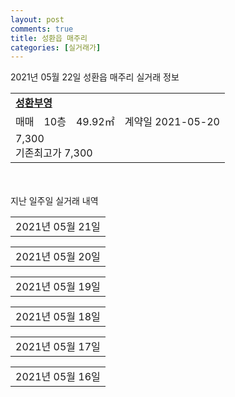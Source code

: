 ```yaml
---
layout: post
comments: true
title: 성환읍 매주리
categories: [실거래가]
---
```


2021년 05월 22일 성환읍 매주리 실거래 정보

<table>
  <tr>
    <td colspan="4" style="font-weight: bold;"><a href="https://search.naver.com/search.naver?query=성환부영">성환부영</a></td>
  </tr>
    
  <tr>
    <td>매매</td>
    <td>10층</td>
    <td>49.92㎡</td>
    <td>계약일 2021-05-20</td>
  </tr>
  <tr>
    <td colspan="4">7,300<br>기존최고가 7,300</td>
  </tr>
    
</table>
    
<div style="margin-top: 50px; margin-bottom: 13px">지난 일주일 실거래 내역</div>

  <table style="width: 100%; margin-bottom: 1px">
      <tr class="header">
        <td>2021년 05월 21일</td>
      </tr>
      <tr class="child" style="display: none">
        <td>
            
        <table>
          <tr>
            <td colspan="4" style="font-weight: bold;"><a href="https://search.naver.com/search.naver?query=성환골드">성환골드</a></td>
          </tr>

          <tr>
            <td>매매</td>
            <td>4층</td>
            <td>59.595㎡</td>
            <td>계약일 2021-04-25</td>
          </tr>
          <tr>
            <td colspan="4">7,400<br>기존최고가 7,400</td>
          </tr>
    
        </table>
        <table style="margin-top: 5px">
          <tr>
            <td colspan="4" style="font-weight: bold;"><a href="https://search.naver.com/search.naver?query=천안 성환 e-편한세상">천안 성환 e-편한세상</a></td>
          </tr>
    
          <tr>
            <td>전세</td>
            <td>7층</td>
            <td>84.8965㎡</td>
            <td>계약일 2021-05-05</td>
          </tr>
          <tr>
            <td colspan="4">18,000<br>기존최고가 None</td>
          </tr>
    
        </table>
    
        </td>
      </tr>
  </table>
    
  <table style="width: 100%; margin-bottom: 1px">
      <tr class="header">
        <td>2021년 05월 20일</td>
      </tr>
      <tr class="child" style="display: none">
        <td>
            
        <table>
          <tr>
            <td colspan="4" style="font-weight: bold;"><a href="https://search.naver.com/search.naver?query=실거래정보없음">실거래정보없음</a></td>
          </tr>

        </table>
    
        </td>
      </tr>
  </table>
    
  <table style="width: 100%; margin-bottom: 1px">
      <tr class="header">
        <td>2021년 05월 19일</td>
      </tr>
      <tr class="child" style="display: none">
        <td>
            
        <table>
          <tr>
            <td colspan="4" style="font-weight: bold;"><a href="https://search.naver.com/search.naver?query=성환부영">성환부영</a></td>
          </tr>

          <tr>
            <td>매매</td>
            <td>2층</td>
            <td>59.76㎡</td>
            <td>계약일 2021-05-18</td>
          </tr>
          <tr>
            <td colspan="4">10,550<br>기존최고가 9,500</td>
          </tr>
    
        </table>
    
        </td>
      </tr>
  </table>
    
  <table style="width: 100%; margin-bottom: 1px">
      <tr class="header">
        <td>2021년 05월 18일</td>
      </tr>
      <tr class="child" style="display: none">
        <td>
            
        <table>
          <tr>
            <td colspan="4" style="font-weight: bold;"><a href="https://search.naver.com/search.naver?query=부영">부영</a></td>
          </tr>

          <tr>
            <td>매매</td>
            <td>9층</td>
            <td>84.9643㎡</td>
            <td>계약일 2021-04-16</td>
          </tr>
          <tr>
            <td colspan="4">16,500<br>기존최고가 16,500</td>
          </tr>
    
        </table>
        <table style="margin-top: 5px">
          <tr>
            <td colspan="4" style="font-weight: bold;"><a href="https://search.naver.com/search.naver?query=성환골드">성환골드</a></td>
          </tr>
    
          <tr>
            <td>매매</td>
            <td>2층</td>
            <td>40.755㎡</td>
            <td>계약일 2021-05-13</td>
          </tr>
          <tr>
            <td colspan="4">5,300<br>기존최고가 5,300</td>
          </tr>
    
        </table>
        <table style="margin-top: 5px">
          <tr>
            <td colspan="4" style="font-weight: bold;"><a href="https://search.naver.com/search.naver?query=성환부영">성환부영</a></td>
          </tr>
    
          <tr>
            <td>매매</td>
            <td>2층</td>
            <td>59.76㎡</td>
            <td>계약일 2021-04-28</td>
          </tr>
          <tr>
            <td colspan="4">9,500<br>기존최고가 9,500</td>
          </tr>
    
          <tr>
            <td>매매</td>
            <td>4층</td>
            <td>49.92㎡</td>
            <td>계약일 2021-05-15</td>
          </tr>
          <tr>
            <td colspan="4">7,000<br>기존최고가 7,000</td>
          </tr>
    
          <tr>
            <td>매매</td>
            <td>7층</td>
            <td>49.92㎡</td>
            <td>계약일 2021-05-16</td>
          </tr>
          <tr>
            <td colspan="4">6,700<br>기존최고가 6,700</td>
          </tr>
    
          <tr>
            <td>매매</td>
            <td>11층</td>
            <td>49.92㎡</td>
            <td>계약일 2021-05-04</td>
          </tr>
          <tr>
            <td colspan="4">6,300<br>기존최고가 6,300</td>
          </tr>
    
        </table>
    
        </td>
      </tr>
  </table>
    
  <table style="width: 100%; margin-bottom: 1px">
      <tr class="header">
        <td>2021년 05월 17일</td>
      </tr>
      <tr class="child" style="display: none">
        <td>
            
        <table>
          <tr>
            <td colspan="4" style="font-weight: bold;"><a href="https://search.naver.com/search.naver?query=실거래정보없음">실거래정보없음</a></td>
          </tr>

        </table>
    
        </td>
      </tr>
  </table>
    
  <table style="width: 100%; margin-bottom: 1px">
      <tr class="header">
        <td>2021년 05월 16일</td>
      </tr>
      <tr class="child" style="display: none">
        <td>
            
        <table>
          <tr>
            <td colspan="4" style="font-weight: bold;"><a href="https://search.naver.com/search.naver?query=실거래정보없음">실거래정보없음</a></td>
          </tr>

        </table>
    
        </td>
      </tr>
  </table>
    

